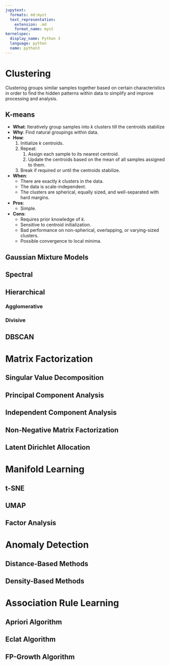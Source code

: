```yaml
---
jupytext:
  formats: md:myst
  text_representation:
    extension: .md
    format_name: myst
kernelspec:
  display_name: Python 3
  language: python
  name: python3
---
```

# Clustering
Clustering groups similar samples together based on certain characteristics in order to find the hidden patterns within data to simplify and improve processing and analysis.

## K-means
- **What**: Iteratively group samples into $k$ clusters till the centroids stabilize
- **Why**: Find natural groupings within data.
- **How**:
    1. Initialize $k$ centroids.
    2. Repeat:
    	1. Assign each sample to its nearest centroid.
		2. Update the centroids based on the mean of all samples assigned to them.
    3. Break if required or until the centroids stabilize.
- **When**:
	- There are exactly $k$ clusters in the data.
	- The data is scale-independent.
	- The clusters are spherical, equally sized, and well-separated with hard margins.
- **Pros**:
    - Simple.
- **Cons**:
    - Requires prior knowledge of $k$.
	- Sensitive to centroid initialization.
	- Bad performance on non-spherical, overlapping, or varying-sized clusters.
	- Possible convergence to local minima.


## Gaussian Mixture Models
## Spectral
## Hierarchical
### Agglomerative
### Divisive
## DBSCAN

# Matrix Factorization
## Singular Value Decomposition
## Principal Component Analysis
## Independent Component Analysis
## Non-Negative Matrix Factorization
## Latent Dirichlet Allocation

# Manifold Learning
## t-SNE
## UMAP
## Factor Analysis

# Anomaly Detection
## Distance-Based Methods
## Density-Based Methods

# Association Rule Learning
## Apriori Algorithm
## Eclat Algorithm
## FP-Growth Algorithm